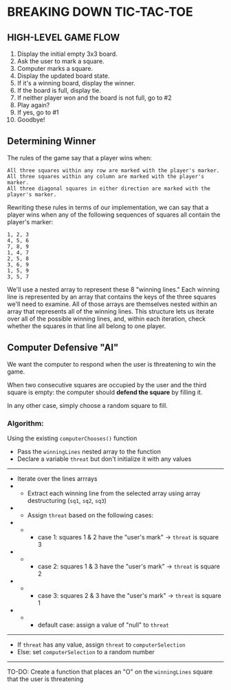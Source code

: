 # BREAKING DOWN TIC-TAC-TOE

## HIGH-LEVEL GAME FLOW

1. Display the initial empty 3x3 board.
2. Ask the user to mark a square.
3. Computer marks a square.
4. Display the updated board state.
5. If it's a winning board, display the winner.
6. If the board is full, display tie.
7. If neither player won and the board is not full, go to #2
8. Play again?
9. If yes, go to #1
10. Goodbye!

## Determining Winner

The rules of the game say that a player wins when:

    All three squares within any row are marked with the player's marker.
    All three squares within any column are marked with the player's marker.
    All three diagonal squares in either direction are marked with the player's marker.

Rewriting these rules in terms of our implementation, we can say that a player wins when any of the following sequences of squares all contain the player's marker:

    1, 2, 3
    4, 5, 6
    7, 8, 9
    1, 4, 7
    2, 5, 8
    3, 6, 9
    1, 5, 9
    3, 5, 7

We'll use a nested array to represent these 8 "winning lines." Each winning line is represented by an array that contains the keys of the three squares we'll need to examine. All of those arrays are themselves nested within an array that represents all of the winning lines. This structure lets us iterate over all of the possible winning lines, and, within each iteration, check whether the squares in that line all belong to one player.

## Computer Defensive "AI"

We want the computer to respond when the user is threatening to win the game.

When two consecutive squares are occupied by the user and the third square is empty: the computer should **defend the square** by filling it.

In any other case, simply choose a random square to fill.

### Algorithm:

Using the existing `computerChooses()` function

- Pass the `winningLines` nested array to the function
- Declare a variable `threat` but don't initialize it with any values

---

- Iterate over the lines arrrays
- - Extract each winning line from the selected array using array destructuring (`sq1`, `sq2`, `sq3`)
- - Assign `threat` based on the following cases:
- - - case 1: squares 1 & 2 have the "user's mark" -> `threat` is square 3
- - - case 2: squares 1 & 3 have the "user's mark" -> `threat` is square 2
- - - case 3: squares 2 & 3 have the "user's mark" -> `threat` is square 1
- - - default case: assign a value of "null" to `threat`

---

- If `threat` has any value, assign `threat` to `computerSelection`
- Else: set `computerSelection` to a random number

---

TO-DO: Create a function that places an "O" on the `winningLines` square that the user is threatening
